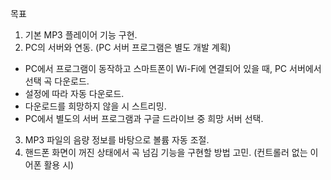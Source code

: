 목표
1. 기본 MP3 플레이어 기능 구현.
2. PC의 서버와 연동. (PC 서버 프로그램은 별도 개발 계획)
 - PC에서 프로그램이 동작하고 스마트폰이 Wi-Fi에 연결되어 있을 때, PC 서버에서 선택 곡 다운로드.
 - 설정에 따라 자동 다운로드.
 - 다운로드를 희망하지 않을 시 스트리밍.
 - PC에서 별도의 서버 프로그램과 구글 드라이브 중 희망 서버 선택.
3. MP3 파일의 음량 정보를 바탕으로 볼륨 자동 조절.
4. 핸드폰 화면이 꺼진 상태에서 곡 넘김 기능을 구현할 방법 고민. (컨트롤러 없는 이어폰 활용 시)
